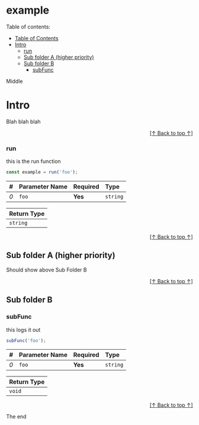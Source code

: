 # example

Table of contents:

<!-- DOCS: TOC START -->

  - [Table of Contents](#)
  - [Intro](#intro)
      - [run](#run)
    - [Sub folder A (higher priority)](#sub-folder-a-higher-priority)
    - [Sub folder B](#sub-folder-b)
      - [subFunc](#subfunc)

<!-- DOCS: TOC END -->

Middle

<!-- DOCS: MAIN START -->

# Intro
Blah blah blah

<p style="text-align: right" align="right"><a href="#"> [↑ Back to top ↑] </a></p>

### run
this is the run function

```ts
const example = run('foo');
```

|  #  | Parameter Name | Required | Type     |
|:---:|:---------------|:---------|:---------|
| *0* | `foo`          | **Yes**  | `string` |

| Return Type |
|-------------|
| `string`    |

<p style="text-align: right" align="right"><a href="#"> [↑ Back to top ↑] </a></p>

## Sub folder A (higher priority)
Should show above Sub Folder B

<p style="text-align: right" align="right"><a href="#"> [↑ Back to top ↑] </a></p>

## Sub folder B

### subFunc
this logs it out

```ts
subFunc('foo');
```

|  #  | Parameter Name | Required | Type     |
|:---:|:---------------|:---------|:---------|
| *0* | `foo`          | **Yes**  | `string` |

| Return Type |
|-------------|
| `void`      |

<p style="text-align: right" align="right"><a href="#"> [↑ Back to top ↑] </a></p>

<!-- DOCS: MAIN END -->

The end
